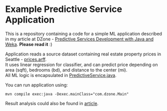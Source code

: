 # Example Predictive Service Application
This is a repository containing a code for a simple ML application described in my article at DZone - [Predictive Services Development with Java and Weka](https://dzone.com/content/3333458). **Please read it** :)

Application reads a source dataset containing real estate property prices in Seattle - [prices.arff](src/main/resources/prices.arff).  
It uses linear regression for classifier, and can predict price depending on area (sqft), bedrooms (bd), and distance to the center (mi).  
All ML logic is encapsulated in [PredictiveService.java](src/main/java/com/dzone/PredictiveService.java).  

You can run application using:
```shell
mvn compile exec:java -Dexec.mainClass="com.dzone.Main"
```

Result analysis could also be found in [article](https://dzone.com/content/3333458). 